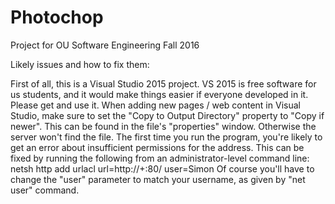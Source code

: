 # Photochop
Project for OU Software Engineering Fall 2016

Likely issues and how to fix them:

First of all, this is a Visual Studio 2015 project.
	VS 2015 is free software for us students,
	and it would make things easier if everyone
	developed in it. Please get and use it.
When adding new pages / web content in Visual Studio,
	make sure to set the "Copy to Output Directory" property to "Copy if newer".
	This can be found in the file's "properties" window.
	Otherwise the server won't find the file.
The first time you run the program, you're likely to get an error
	about insufficient permissions for the address.
	This can be fixed by running the following from an
	administrator-level command line:
	netsh http add urlacl url=http://+:80/ user=Simon
	Of course you'll have to change the "user" parameter to match your username,
	as given by "net user" command.